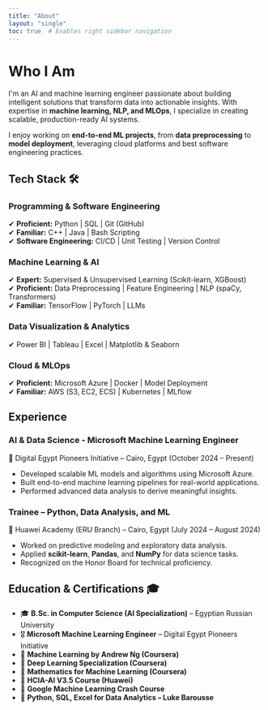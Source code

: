 ```yaml
---
title: "About"
layout: "single"
toc: true  # Enables right sidebar navigation
---
```



# **Who I Am**  
I'm an AI and machine learning engineer passionate about building intelligent solutions that transform data into actionable insights. With expertise in **machine learning, NLP, and MLOps**, I specialize in creating scalable, production-ready AI systems.  

I enjoy working on **end-to-end ML projects**, from **data preprocessing** to **model deployment**, leveraging cloud platforms and best software engineering practices.  

## **Tech Stack 🛠️**  

### **Programming & Software Engineering**  
✔ **Proficient:** Python | SQL | Git (GitHub)  
✔ **Familiar:** C++ | Java | Bash Scripting  
✔ **Software Engineering:** CI/CD | Unit Testing | Version Control  

### **Machine Learning & AI**  
✔ **Expert:** Supervised & Unsupervised Learning (Scikit-learn, XGBoost)  
✔ **Proficient:** Data Preprocessing | Feature Engineering | NLP (spaCy, Transformers)  
✔ **Familiar:** TensorFlow | PyTorch | LLMs  

### **Data Visualization & Analytics**  
✔ Power BI | Tableau | Excel | Matplotlib & Seaborn  

### **Cloud & MLOps**  
✔ **Proficient:** Microsoft Azure | Docker | Model Deployment  
✔ **Familiar:** AWS (S3, EC2, ECS) | Kubernetes | MLflow  

## **Experience**  

### **AI & Data Science - Microsoft Machine Learning Engineer**  
📍 Digital Egypt Pioneers Initiative – Cairo, Egypt (October 2024 – Present)  
- Developed scalable ML models and algorithms using Microsoft Azure.  
- Built end-to-end machine learning pipelines for real-world applications.  
- Performed advanced data analysis to derive meaningful insights.  

### **Trainee – Python, Data Analysis, and ML**  
📍 Huawei Academy (ERU Branch) – Cairo, Egypt (July 2024 – August 2024)  
- Worked on predictive modeling and exploratory data analysis.  
- Applied **scikit-learn**, **Pandas**, and **NumPy** for data science tasks.  
- Recognized on the Honor Board for technical proficiency.  

## **Education & Certifications 🎓**  
- 🎓 **B.Sc. in Computer Science (AI Specialization)** – Egyptian Russian University  
- 🎖️ **Microsoft Machine Learning Engineer** – Digital Egypt Pioneers Initiative  
- 🏅 **Machine Learning by Andrew Ng (Coursera)**  
- 🏅 **Deep Learning Specialization (Coursera)**  
- 🏅 **Mathematics for Machine Learning (Coursera)**  
- 🏅 **HCIA-AI V3.5 Course (Huawei)**  
- 🏅 **Google Machine Learning Crash Course**  
- 🏅 **Python, SQL, Excel for Data Analytics – Luke Barousse**  
